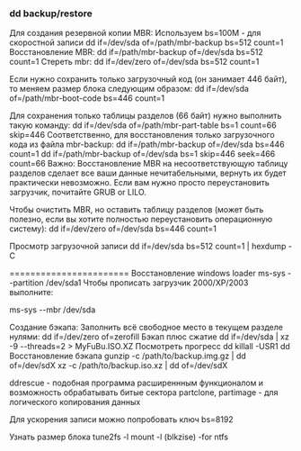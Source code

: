 ### dd backup/restore

Для создания резервной копии MBR:
Используем bs=100M - для скоростной записи
dd if=/dev/sda of=/path/mbr-backup bs=512 count=1
Восстановление MBR:
dd if=/path/mbr-backup of=/dev/sda bs=512 count=1
Стереть mbr:
dd if=/dev/zero of=/dev/sda bs=512 count=1

Если нужно сохранить только загрузочный код (он занимает 446 байт), то меняем размер блока следующим образом:
dd if=/dev/sda of=/path/mbr-boot-code bs=446 count=1

Для сохранения только таблицы разделов (66 байт) нужно выполнить такую команду:
dd if=/dev/sda of=/path/mbr-part-table bs=1 count=66 skip=446
Соответственно, для восстановления только загрузочного кода из файла mbr-backup:
dd if=/path/mbr-backup of=/dev/sda bs=446 count=1
dd if=/path/mbr-backup of=/dev/sda bs=1 skip=446 seek=466 count=66
Важно: Восстановление MBR на несоответствующую таблицу разделов сделает все ваши данные нечитабельными, вернуть их будет практически невозможно. Если вам нужно просто переустановить загрузчик, почитайте GRUB or LILO.

Чтобы очистить MBR, но оставить таблицу разделов (может быть полезно, если вы хотите полностью переустановить операционную систему):
dd if=/dev/zero of=/dev/sda bs=446 count=1

Просмотр загрузочной записи
dd if=/dev/sda bs=512 count=1 | hexdump -C



=======================
Восстановление windows loader
ms-sys --partition /dev/sda1
Чтобы прописать загрузчик 2000/XP/2003 выполните:

ms-sys --mbr /dev/sda


Создание бэкапа:
Заполнить всё свободное место в текущем разделе нулями:
dd if=/dev/zero of=zerofill
Бэкап плюс сжатие
dd if=/dev/sda | xz -9 --threads=2 > MyFuBu.ISO.XZ
Посмотреть прогресс dd
killall -USR1 dd
Восстановление бэкапа
gunzip -c /path/to/backup.img.gz | dd of=/dev/sdX
xz -c /path/to/backup.iso.xz | dd of=/dev/sdX

ddrescue - подобная программа расширеннным функционалом и возможность обрабатывать битые сектора
partclone, partimage - для логического копирования данных

Для ускорения записи можно попробовать ключ bs=8192

Узнать размер блока
tune2fs -l
mount -l  (blkzise) -for ntfs
